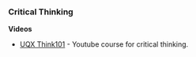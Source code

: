 ### Critical Thinking

**Videos**
* [UQX Think101](https://www.youtube.com/c/Think101Org) - Youtube course for critical thinking.